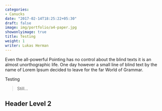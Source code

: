 ```yaml
---
categories:
- Canucks
date: "2017-02-14T18:25:22+05:30"
draft: false
image: img/portfolio/a4-paper.jpg
showonlyimage: true
title: Testing
weight: 1
writer: Lukas Herman
---
```


Even the all-powerful Pointing has no control about the blind texts it is an almost unorthographic life. One day however a small line of blind text by the name of Lorem Ipsum decided to leave for the far World of Grammar.
<!--more-->

Testing 

> Still...

## Header Level 2


